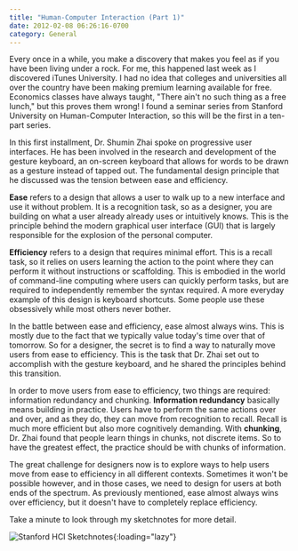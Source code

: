 ```yaml
---
title: "Human-Computer Interaction (Part 1)"
date: 2012-02-08 06:26:16-0700
category: General
---
```


Every once in a while, you make a discovery that makes you feel as if you have been living under a rock. For me, this happened last week as I discovered iTunes University. I had no idea that colleges and universities all over the country have been making premium learning available for free. Economics classes have always taught, "There ain't no such thing as a free lunch," but this proves them wrong! I found a seminar series from Stanford University on Human-Computer Interaction, so this will be the first in a ten-part series.

In this first installment, Dr. Shumin Zhai spoke on progressive user interfaces. He has been involved in the research and development of the gesture keyboard, an on-screen keyboard that allows for words to be drawn as a gesture instead of tapped out. The fundamental design principle that he discussed was the tension between ease and efficiency.

<strong>Ease</strong> refers to a design that allows a user to walk up to a new interface and use it without problem. It is a recognition task, so as a designer, you are building on what a user already already uses or intuitively knows. This is the principle behind the modern graphical user interface (GUI) that is largely responsible for the explosion of the personal computer.

<strong>Efficiency</strong> refers to a design that requires minimal effort. This is a recall task, so it relies on users learning the action to the point where they can perform it without instructions or scaffolding. This is embodied in the world of command-line computing where users can quickly perform tasks, but are required to independently remember the syntax required. A more everyday example of this design is keyboard shortcuts. Some people use these obsessively while most others never bother.

In the battle between ease and efficiency, ease almost always wins. This is mostly due to the fact that we typically value today's time over that of tomorrow. So for a designer, the secret is to find a way to naturally move users from ease to efficiency. This is the task that Dr. Zhai set out to accomplish with the gesture keyboard, and he shared the principles behind this transition.

In order to move users from ease to efficiency, two things are required: information redundancy and chunking. <strong>Information redundancy</strong> basically means building in practice. Users have to perform the same actions over and over, and as they do, they can move from recognition to recall. Recall is much more efficient but also more cognitively demanding. With <strong>chunking</strong>, Dr. Zhai found that people learn things in chunks, not discrete items. So to have the greatest effect, the practice should be with chunks of information.

The great challenge for designers now is to explore ways to help users move from ease to efficiency in all different contexts. Sometimes it won't be possible however, and in those cases, we need to design for users at both ends of the spectrum. As previously mentioned, ease almost always wins over efficiency, but it doesn't have to completely replace efficiency.

Take a minute to look through my sketchnotes for more detail.

![Stanford HCI Sketchnotes](https://media.bennorris.org/images/bennorris/uploads/2021/6c17ca55fe.png){:loading="lazy"}
